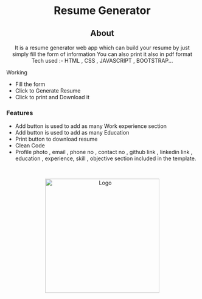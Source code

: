 <h1 align= "center"><b>Resume Generator</b></h1>



<h2 align="center">About</h2>
<p align="center">
   It is a resume generator web app which can build your resume by just simply fill the form of information You can also print it also in pdf format Tech used :- HTML , CSS , JAVASCRIPT , BOOTSTRAP...
<br>

Working 
-  Fill the form 
-  Click to Generate Resume
-  Click to print and Download it  

### Features
- Add button is used to add as  many Work experience  section
- Add button is used to add as  many Education  
- Print button to download resume
- Clean Code 
- Profile photo , email , phone no , contact no , github link , linkedin link , education , experience, skill , objective section included in the template.
<br>
<p align="center"><img src="https://media.giphy.com/media/du3J3cXyzhj75IOgvA/giphy.gif" alt="Logo" width="300"></p>

